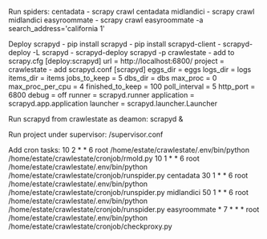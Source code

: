 Run spiders:
    centadata
        - scrapy crawl centadata
    midlandici
        - scrapy crawl midlandici
    easyroommate
        - scrapy crawl easyroommate -a search_address='california 1'

Deploy scrapyd
    - pip install scrapyd
    - pip install scrapyd-client
    - scrapyd-deploy -L scrapyd
    - scrapyd-deploy scrapyd -p crawlestate
    - add to scrapy.cfg
        [deploy:scrapyd]
        url = http://localhost:6800/
        project = crawlestate
    - add scrapyd.conf
        [scrapyd]
        eggs_dir    = eggs
        logs_dir    = logs
        items_dir   = items
        jobs_to_keep = 5
        dbs_dir     = dbs
        max_proc    = 0
        max_proc_per_cpu = 4
        finished_to_keep = 100
        poll_interval = 5
        http_port   = 6800
        debug       = off
        runner      = scrapyd.runner
        application = scrapyd.app.application
        launcher    = scrapyd.launcher.Launcher

Run scrapyd from crawlestate as deamon:
    scrapyd &

Run project under supervisor:
    /supervisor.conf

Add cron tasks:
    10 2 * * 6   root /home/estate/crawlestate/.env/bin/python /home/estate/crawlestate/cronjob/rmold.py
    10 1 * * 6   root /home/estate/crawlestate/.env/bin/python /home/estate/crawlestate/cronjob/runspider.py centadata
    30 1 * * 6   root /home/estate/crawlestate/.env/bin/python /home/estate/crawlestate/cronjob/runspider.py midlandici
    50 1 * * 6   root /home/estate/crawlestate/.env/bin/python /home/estate/crawlestate/cronjob/runspider.py easyroommate
    * 7 * * *   root /home/estate/crawlestate/.env/bin/python /home/estate/crawlestate/cronjob/checkproxy.py
